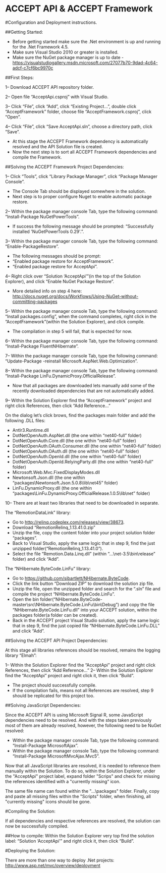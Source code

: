 ACCEPT API & ACCEPT Framework
=============================

#Configuration and Deployment instructions. 

##Getting Started:

-	Before getting started make sure the .Net environment is up and running for the .Net Framework 4.5.
-	Make sure Visual Studio 2010 or greater is installed.
-	Make sure the NuGet package manager is up to date - https://visualstudiogallery.msdn.microsoft.com/27077b70-9dad-4c64-adcf-c7cf6bc9970c

##First Steps:

1– Download ACCEPT API repository folder.

2– Open file “AcceptApi.csproj” with Visual Studio.

3– Click “File”, click “Add”, click “Existing Project…”, double click “AcceptFramework” folder, choose file “AcceptFramework.csproj”, click “Open”.

4– Click “File”, click “Save AcceptApi.sln”, choose a directory path, click “Save”.

-	At this stage the ACCEPT Framework dependency is automatically resolved and the API Solution file is created.
-	Now the next step is to sort all ACCEPT Framework dependencies and compile the Framework.

##Solving the ACCEPT Framework Project Dependencies:

1– Click “Tools”, click “Library Package Manager”, click “Package Manager Console”.

-	The Console Tab should be displayed somewhere in the solution.
-	Next step is to proper configure Nuget to enable automatic package restore. 

2– Within the package manager console Tab, type the following command: “Install-Package NuGetPowerTools”.

-	If success the following message should be prompted: “Successfully installed 'NuGetPowerTools 0.29'.”.

3– Within the package manager console Tab, type the following command: “Enable-PackageRestore”.

-	The following messages should be prompt:
-	“Enabled package restore for AcceptFramework”.
-	“Enabled package restore for AcceptApi”.

4– Right click over “Solution ‘AcceptApi’”(in the top of the Solution Explorer), and click “Enable NuGet Package Restore”.

-	More detailed info on step 4 here: http://docs.nuget.org/docs/Workflows/Using-NuGet-without-committing-packages

5– Within the package manager console Tab, type the following command: “Install packages.config”, when the command completes, right click in the “AcceptFramework”(within the Solution Explorer), and click compile.

-	The compilation in step 5 will fail, that is expected for now.

6– Within the package manager console Tab, type the following command: “Install-Package FluentNHibernate”.

7– Within the package manager console Tab, type the following command: “Update-Package -reinstall Microsoft.AspNet.Web.Optimization”.

8– Within the package manager console Tab, type the following command: “Install-Package LinFu.DynamicProxy.OfficialRelease”.

-	Now that all packages are downloaded lets manually add some of the recently downloaded dependencies that are not automatically added.

9– Within the Solution Explorer find the “AcceptFramework” project and right click References, then click “Add Reference…”

On the dialog let’s click brows, find the packages main folder and add the following .DLL files:

-	Antlr3.Runtime.dll
-	DotNetOpenAuth.AspNet.dll (the one within “net40-full” folder)
-	DotNetOpenAuth.Core.dll (the one within “net40-full” folder)
-	DotNetOpenAuth.OAuth.Consumer.dll (the one within “net40-full” folder)
-	DotNetOpenAuth.OAuth.dll (the one within “net40-full” folder)
-	DotNetOpenAuth.OpenId.dll (the one within “net40-full” folder)
-	DotNetOpenAuth.OpenId.RelyingParty.dll (the one within “net40-full” folder)
-	Microsoft.Web.Mvc.FixedDisplayModes.dll
-	Newtonsoft.Json.dll (the one within  “packages\Newtonsoft.Json.5.0.8\lib\net45” folder)
-	LinFu.DynamicProxy.dll (the one within “packages\LinFu.DynamicProxy.OfficialRelease.1.0.5\lib\net” folder)

10– There are at least two libraries that need to be downloaded in separate.

The “RemotionDataLink” library:

-	Go to http://relinq.codeplex.com/releases/view/38673.
-	Download “RemotionRelinq_1.13.41.0.zip”
-	Unzip the file, copy the content folder into your project solution folder “packages”.
-	Back to Visual Studio, apply the same logic that in step 9, find the just unzipped folder(“RemotionRelinq_1.13.41.0”).
-	Select the file “Remotion.Data.Linq.dll” (within  “…\net-3.5\bin\release” folder) and click “Add”.

The “NHibernate.ByteCode.LinFu” library:
	
-	Go to https://github.com/sibartlett/NHibernate.ByteCode.
-	Click the link button “Download ZIP” to download the solution zip file.
-	Unzip the file, open the unzipped folder and search for the “.sln” file  and compile the project “NHibernate.ByteCode.LinFu”.
-	Open the bin folder(“NHibernate.ByteCode-master\src\NHibernate.ByteCode.LinFu\bin\Debug”) and copy the file “NHibernate.ByteCode.LinFu.dll” into your ACCEPT solution, within the packages folder(a folder can be created).
-	Back in the ACCEPT project Visual Studio solution, apply the same logic that in step 9, find the just copied file “NHibernate.ByteCode.LinFu.DLL” and click “Add”.


##Solving the ACCEPT API Project Dependencies:

At this stage all libraries references should be resolved, remains the logging library “Elmah”:

1– Within the Solution Explorer find the “AcceptApi” project and right click References, then click “Add Reference…”
2– Within the Solution Explorer find the “AcceptApi” project and right click it, then click “Build”. 

-	The project should successfully compile. 
-	If the compilation fails, means not all References are resolved, step 9 should be replicated for this project too.

##Solving JavaScript Dependencies:

Since the ACCEPT API is using Microsoft Signal R, some JavaScript dependencies need to be resolved.
And with the steps taken previously most of them are already resolved, however, the following need to be NuGet resolved:

-	Within the package manager console Tab, type the following command: “Install-Package MicrosoftAjax”.	
-	Within the package manager console Tab, type the following command: “Install-Package MicrosoftMvcAjax.Mvc5”. 

Now that all JavaScript libraries are resolved, it is needed to reference them manually within the Solution.
To do so, within the Solution Explorer, under the "AcceptApi" project label, expand folder "Scrips" and check for missing the references identified with a "currently missing" icon.

The same file name can found within the "...\packages" folder. 
Finally, copy and paste all missing files within the "Scripts" folder, when finishing, all "currently missing" icons should be gone.


#Compiling the Solution:

If all dependencies and respective references are resolved, the solution can now be successfully compiled.

##How to compile:
Within the Solution Explorer very top find the solution label: “Solution ‘AcceptApi’” and right click it, then click “Build”.

#Deploying the Solution:

There are more than one way to deploy .Net projects: http://www.asp.net/mvc/overview/deployment
